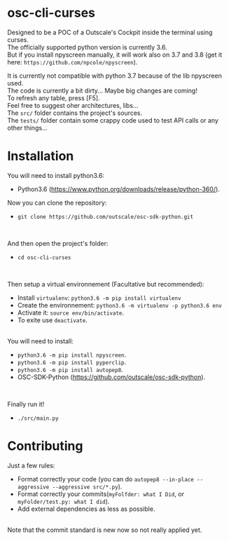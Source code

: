 # osc-cli-curses

Designed to be a POC of a Outscale's Cockpit inside the terminal using curses.<br/>The officially supported python version is currently 3.6.<br/>
But if you install npyscreen manually, it will work also on 3.7 and 3.8 (get it here: `https://github.com/npcole/npyscreen`).<br>

It is currently not compatible with python 3.7 because of the lib npyscreen used.<br/> The code is currently a bit dirty... Maybe big changes are coming!<br>To refresh any table, press [F5].<br>Feel free to suggest oher architectures, libs...<br/>The `src/` folder contains the project's sources.<br/>The ```tests/``` folder contain some crappy code used to test API calls or any other things...

# Installation

You will need to install python3.6:<br>

* Python3.6 (https://www.python.org/downloads/release/python-360/).

Now you can clone the repository:
<br>

* `git clone https://github.com/outscale/osc-sdk-python.git`<br>

<br>

And then open the project's folder: <br>

* `cd osc-cli-curses`

<br>

Then setup a virtual environnement (Facultative but recommended):<br>
* Install `virtualenv`: `python3.6 -m pip install virtualenv`
* Create the environnement: `python3.6 -m virtualenv -p python3.6 env`
* Activate it: `source env/bin/activate`.
* To exite use `deactivate`.

<br>
You will need to install:<br>

* `python3.6 -m pip install npyscreen`.
* `python3.6 -m pip install pyperclip`.
* `python3.6 -m pip install autopep8`.
* OSC-SDK-Python (https://github.com/outscale/osc-sdk-python).

<br>


Finally run it!<br>

* `./src/main.py`

# Contributing

Just a few rules:<br>
* Format correctly your code (you can do `autopep8 --in-place --aggressive --aggressive src/*.py`).
* Format correctly your commits(`myFolfder: what I Did`, or `myFolder/test.py: what I did`).
* Add external dependencies as less as possible.

<br>Note that the commit standard is new now so not really applied yet.
